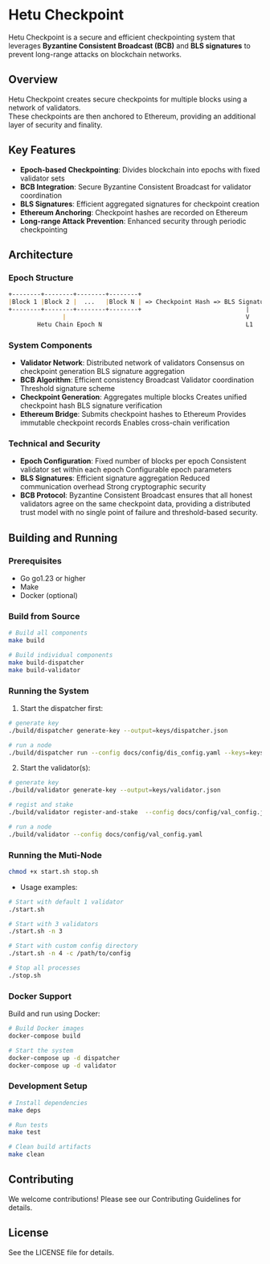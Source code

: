 # Hetu Checkpoint

Hetu Checkpoint is a secure and efficient checkpointing system that leverages **Byzantine Consistent Broadcast (BCB)** and **BLS signatures** to prevent long-range attacks on blockchain networks.

## Overview

Hetu Checkpoint creates secure checkpoints for multiple blocks using a network of validators.   
These checkpoints are then anchored to Ethereum, providing an additional layer of security and finality.

## Key Features

- **Epoch-based Checkpointing**: Divides blockchain into epochs with fixed validator sets
- **BCB Integration**: Secure Byzantine Consistent Broadcast for validator coordination
- **BLS Signatures**: Efficient aggregated signatures for checkpoint creation
- **Ethereum Anchoring**: Checkpoint hashes are recorded on Ethereum
- **Long-range Attack Prevention**: Enhanced security through periodic checkpointing

## Architecture

### Epoch Structure
```ascii:/README.md
+--------+--------+--------+--------+
|Block 1 |Block 2 |  ...   |Block N | => Checkpoint Hash => BLS Signatures
+--------+--------+--------+--------+                             |
               |                                                  V
        Hetu Chain Epoch N                                        L1
```            
### System Components

- **Validator Network**: Distributed network of validators Consensus on checkpoint generation BLS signature aggregation
- **BCB Algorithm**: Efficient consistency Broadcast Validator coordination Threshold signature scheme
- **Checkpoint Generation**: Aggregates multiple blocks Creates unified checkpoint hash BLS signature verification
- **Ethereum Bridge**: Submits checkpoint hashes to Ethereum Provides immutable checkpoint records Enables cross-chain verification

### Technical and Security

- **Epoch Configuration**: Fixed number of blocks per epoch Consistent validator set within each epoch Configurable epoch parameters
- **BLS Signatures**: Efficient signature aggregation Reduced communication overhead Strong cryptographic security
- **BCB Protocol**: Byzantine Consistent Broadcast ensures that all honest validators agree on the same checkpoint data, providing a distributed trust model with no single point of failure and threshold-based security.

## Building and Running

### Prerequisites
- Go go1.23 or higher
- Make
- Docker (optional)

### Build from Source
```bash
# Build all components
make build

# Build individual components
make build-dispatcher
make build-validator
```

### Running the System
1. Start the dispatcher first:
```bash
# generate key
./build/dispatcher generate-key --output=keys/dispatcher.json

# run a node
./build/dispatcher run --config docs/config/dis_config.yaml --keys=keys/dispatcher.json --log-level=info
```

2. Start the validator(s):
```bash
# generate key
./build/validator generate-key --output=keys/validator.json

# regist and stake
./build/validator register-and-stake  --config docs/config/val_config.json  --keys keys/validator.json  --amount 500

# run a node
./build/validator --config docs/config/val_config.yaml
```

### Running the Muti-Node

```bash
chmod +x start.sh stop.sh
```

- Usage examples:

```bash
# Start with default 1 validator
./start.sh

# Start with 3 validators
./start.sh -n 3

# Start with custom config directory
./start.sh -n 4 -c /path/to/config

# Stop all processes
./stop.sh
```

### Docker Support
Build and run using Docker:
```bash
# Build Docker images
docker-compose build

# Start the system
docker-compose up -d dispatcher
docker-compose up -d validator
```

### Development Setup
```bash
# Install dependencies
make deps

# Run tests
make test

# Clean build artifacts
make clean
```

## Contributing
We welcome contributions! Please see our Contributing Guidelines for details.

## License
See the LICENSE file for details.